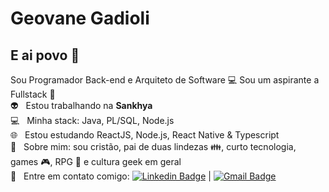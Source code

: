 # Geovane Gadioli

## E ai povo 👋
Sou Programador Back-end e Arquiteto de Software  :computer:
Sou um aspirante a Fullstack :blue_heart:
 <br/>  :alien:  &nbsp; Estou trabalhando na **Sankhya**
 <br/>  :computer: &nbsp; Minha stack: Java, PL/SQL, Node.js
 <br/>  :globe_with_meridians: &nbsp; Estou estudando ReactJS, Node.js, React Native & Typescript
 <br/> 💬  &nbsp; Sobre mim: sou cristão, pai de duas lindezas :family:, curto tecnologia, games :video_game:, RPG :dragon_face: e cultura geek em geral
 <br/> :email: &nbsp; Entre em contato comigo: [![Linkedin Badge](https://img.shields.io/badge/-GeovaneGadioli-blue?style=flat-square&logo=Linkedin&logoColor=white&link=https://www.linkedin.com/in/geovane-oliveira-santos/)](https://www.linkedin.com/in/geovane-oliveira-santos/) 
| 
[![Gmail Badge](https://img.shields.io/badge/-geovane.santos@gmail.com-c14438?style=flat-square&logo=Gmail&logoColor=white&link=mailto:geovane.santos@gmail.com)](mailto:geovane.santos@gmail.com)
